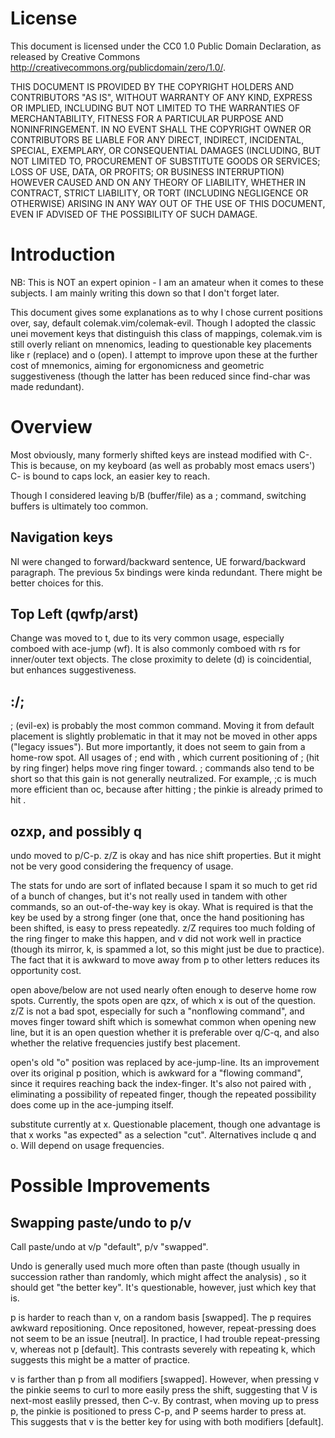 License
============

This document is licensed under the CC0 1.0 Public Domain Declaration, as
released by Creative Commons <http://creativecommons.org/publicdomain/zero/1.0/>.

THIS DOCUMENT IS PROVIDED BY THE COPYRIGHT HOLDERS AND CONTRIBUTORS "AS IS",
WITHOUT WARRANTY OF ANY KIND, EXPRESS OR IMPLIED, INCLUDING BUT NOT LIMITED TO
THE WARRANTIES OF MERCHANTABILITY, FITNESS FOR A PARTICULAR PURPOSE AND
NONINFRINGEMENT. IN NO EVENT SHALL THE COPYRIGHT OWNER OR CONTRIBUTORS BE LIABLE
FOR ANY DIRECT, INDIRECT, INCIDENTAL, SPECIAL, EXEMPLARY, OR CONSEQUENTIAL DAMAGES
(INCLUDING, BUT NOT LIMITED TO, PROCUREMENT OF SUBSTITUTE GOODS OR SERVICES;
LOSS OF USE, DATA, OR PROFITS; OR BUSINESS INTERRUPTION) HOWEVER CAUSED AND
ON ANY THEORY OF LIABILITY, WHETHER IN CONTRACT, STRICT LIABILITY, OR TORT
(INCLUDING NEGLIGENCE OR OTHERWISE) ARISING IN ANY WAY OUT OF THE USE OF THIS
DOCUMENT, EVEN IF ADVISED OF THE POSSIBILITY OF SUCH DAMAGE.

Introduction
============

NB: This is NOT an expert opinion - I am an amateur when it comes to these subjects.  I am mainly writing this down so that I don't forget later.

This document gives some explanations as to why I chose current positions over, say, default colemak.vim/colemak-evil.  Though I adopted the classic unei movement keys that distinguish this class of mappings, colemak.vim is still overly reliant on mnenomics, leading to questionable key placements like r (replace) and o (open).  I attempt to improve upon these at the further cost of mnemonics, aiming for ergonomicness and geometric suggestiveness (though the latter has been reduced since find-char was made redundant).  

Overview
============

Most obviously, many formerly shifted keys are instead modified with C-.  This is because, on my keyboard (as well as probably most emacs users') C- is bound to caps lock, an easier key to reach.

Though I considered leaving b/B (buffer/file) as a ; command, switching buffers is ultimately too common.

Navigation keys
----

NI were changed to forward/backward sentence, UE forward/backward paragraph.  The previous 5x bindings were kinda redundant.  There might be better choices for this.

Top Left (qwfp/arst)
----

Change was moved to t, due to its very common usage, especially comboed with ace-jump (wf).  It is also commonly comboed with rs for inner/outer text objects. The close proximity to delete (d) is coincidential, but enhances suggestiveness.

:/;
----
; (evil-ex) is probably the most common command.  Moving it from default placement is slightly problematic in that it may not be moved in other apps ("legacy issues").  But more importantly, it does not seem to gain from a home-row spot.  All usages of ; end with <RET>, which current positioning of ; (hit by ring finger) helps move ring finger toward.  ; commands also tend to be short so that this gain is not generally neutralized.  For example, ;c<RET> is much more efficient than oc<RET>, because after hitting ; the pinkie is already primed to hit <RET>.

ozxp, and possibly q
----

undo moved to p/C-p.  z/Z is okay and has nice shift properties.  But it might not be very good considering the frequency of usage.

The stats for undo are sort of inflated because I spam it so much to get rid of a bunch of changes, but it's not really used in tandem with other commands, so an out-of-the-way key is okay.  What is required is that the key be used by a strong finger (one that, once the hand positioning has been shifted, is easy to press repeatedly.  z/Z requires too much folding of the ring finger to make this happen, and v did not work well in practice (though its mirror, k, is spammed a lot, so this might just be due to practice).  The fact that it is awkward to move away from p to other letters reduces its opportunity cost. 

open above/below are not used nearly often enough to deserve home row spots.  Currently, the spots open are qzx, of which x is out of the question.  z/Z is not a bad spot, especially for such a "nonflowing command", and moves finger toward shift which is somewhat common when opening new line, but it is an open question whether it is preferable over q/C-q, and also whether the relative frequencies justify best placement.

open's old "o" position was replaced by ace-jump-line. Its an improvement over its original p position, which is awkward for a "flowing command", since it requires reaching back the index-finger.  It's also not paired with <RET>, eliminating a possibility of repeated finger, though the repeated possibility does come up in the ace-jumping itself.

substitute currently at x.  Questionable placement, though one advantage is that x works "as expected" as a selection "cut".  Alternatives include q and o.  Will depend on usage frequencies.

Possible Improvements
============

Swapping paste/undo to p/v
----
Call paste/undo at v/p "default", p/v "swapped".

Undo is generally used much more often than paste (though usually in succession rather than randomly, which might affect the analysis) , so it should get "the better key".  It's questionable, however, just which key that is.

p is harder to reach than v, on a random basis [swapped].  The p requires awkward repositioning.  Once repositoned, however, repeat-pressing does not seem to be an issue [neutral].  In practice, I had trouble repeat-pressing v, whereas not p [default].  This contrasts severely with repeating k, which suggests this might be a matter of practice.

v is farther than p from all modifiers [swapped].  However, when pressing v the pinkie seems to curl to more easily press the shift, suggesting that V is next-most easlily pressed, then C-v.  By contrast, when moving up to press p, the pinkie is positioned to press C-p, and P seems harder to press at.  This suggests that v is the better key for using with both modifiers [default].




